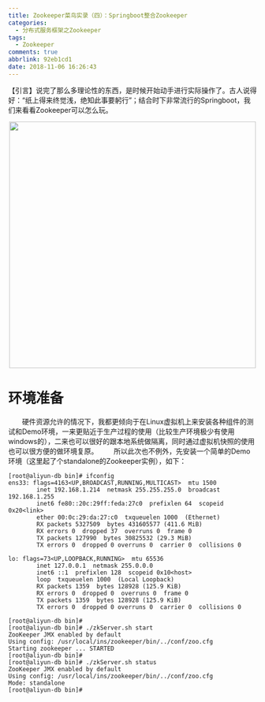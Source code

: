 ```yaml
---
title: Zookeeper菜鸟实录（四）：Springboot整合Zookeeper
categories:
  - 分布式服务框架之Zookeeper
tags:
  - Zookeeper
comments: true
abbrlink: 92eb1cd1
date: 2018-11-06 16:26:43
---
```

【引言】说完了那么多理论性的东西，是时候开始动手进行实际操作了。古人说得好：“纸上得来终觉浅，绝知此事要躬行”；结合时下非常流行的Springboot，我们来看看Zookeeper可以怎么玩。
<div align=center><img src="http://pm4hdun71.bkt.clouddn.com/img/public/000017.jpg" width="500"/></div>
<!-- more -->

# 环境准备
&emsp;&emsp;硬件资源允许的情况下，我都更倾向于在Linux虚拟机上来安装各种组件的测试和Demo环境，一来更贴近于生产过程的使用（比较生产环境极少有使用windows的），二来也可以很好的跟本地系统做隔离，同时通过虚拟机快照的使用也可以很方便的做环境复原。
&emsp;&emsp;所以此次也不例外，先安装一个简单的Demo环境（这里起了个standalone的Zookeeper实例），如下：

```
[root@aliyun-db bin]# ifconfig
ens33: flags=4163<UP,BROADCAST,RUNNING,MULTICAST>  mtu 1500
        inet 192.168.1.214  netmask 255.255.255.0  broadcast 192.168.1.255
        inet6 fe80::20c:29ff:feda:27c0  prefixlen 64  scopeid 0x20<link>
        ether 00:0c:29:da:27:c0  txqueuelen 1000  (Ethernet)
        RX packets 5327509  bytes 431605577 (411.6 MiB)
        RX errors 0  dropped 37  overruns 0  frame 0
        TX packets 127990  bytes 30825532 (29.3 MiB)
        TX errors 0  dropped 0 overruns 0  carrier 0  collisions 0

lo: flags=73<UP,LOOPBACK,RUNNING>  mtu 65536
        inet 127.0.0.1  netmask 255.0.0.0
        inet6 ::1  prefixlen 128  scopeid 0x10<host>
        loop  txqueuelen 1000  (Local Loopback)
        RX packets 1359  bytes 128928 (125.9 KiB)
        RX errors 0  dropped 0  overruns 0  frame 0
        TX packets 1359  bytes 128928 (125.9 KiB)
        TX errors 0  dropped 0 overruns 0  carrier 0  collisions 0

[root@aliyun-db bin]# 
[root@aliyun-db bin]# ./zkServer.sh start
ZooKeeper JMX enabled by default
Using config: /usr/local/ins/zookeeper/bin/../conf/zoo.cfg
Starting zookeeper ... STARTED
[root@aliyun-db bin]# 
[root@aliyun-db bin]# ./zkServer.sh status
ZooKeeper JMX enabled by default
Using config: /usr/local/ins/zookeeper/bin/../conf/zoo.cfg
Mode: standalone
[root@aliyun-db bin]# 
```